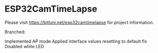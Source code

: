 # ESP32CamTimeLapse

Please visit https://bitluni.net/esp32camtimelapse for project information.

Branched:

Implemented AP mode
Applied interface values resetting to default fix
Disabled white LED
